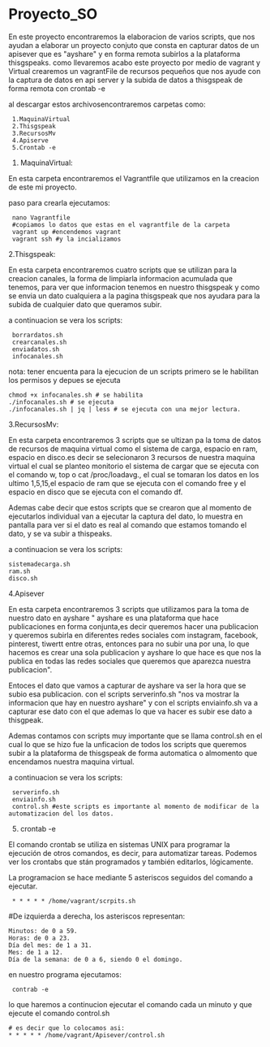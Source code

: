 # Proyecto_SO

En este proyecto encontraremos la elaboracion de varios scripts, que nos ayudan a elaborar un proyecto conjuto que consta en capturar datos de un apisever 
que es "ayshare" y en forma remota subirlos a la plataforma thisgspeaks. como llevaremos acabo este proyecto por medio de vagrant y Virtual crearemos 
un vagrantFile de recursos pequeños que nos ayude con la captura de datos en api server y la subida de datos a thisgspeak de forma remota con crontab -e

al descargar estos archivosencontraremos carpetas como:

     1.MaquinaVirtual
     2.Thisgspeak
     3.RecursosMv
     4.Apiserve
     5.Crontab -e


1. MaquinaVirtual:

 En esta carpeta encontraremos el Vagrantfile que utilizamos en la creacion de este mi proyecto.
 
 paso para crearla ejecutamos:
 
     nano Vagrantfile
     #copiamos lo datos que estas en el vagrantfile de la carpeta
     vagrant up #encendemos vagrant
     vagrant ssh #y la incializamos
 
 2.Thisgspeak:
 
 En esta carpeta encontraremos cuatro scripts que se utilizan para la creacion canales, la forma de limpiarla informacion acumulada que tenemos,
 para ver que informacion tenemos en nuestro thisgspeak  y como se envia un dato cualquiera a la pagina thisgspeak que nos ayudara para la subida de 
 cualquier dato que queramos subir.
 
 a continuacion se vera los scripts:
 
     borrardatos.sh  
     crearcanales.sh
     enviadatos.sh
     infocanales.sh
     
nota: tener encuenta para la ejecucion de un scripts primero se le habilitan los permisos y depues se ejecuta

    chmod +x infocanales.sh # se habilita
    ./infocanales.sh # se ejecuta
    ./infocanales.sh | jq | less # se ejecuta con una mejor lectura.
    
 3.RecursosMv:
 
 En esta carpeta encontraremos 3 scripts que se ultizan pa la toma de datos de recursos de maquina virtual como el sistema de carga, espacio en ram,
 espacio en disco.es decir se selecionaron 3 recursos de nuestra maquina virtual el cual se planteo monitorio el sistema de cargar que se ejecuta con 
 el comando w, top o cat /proc/loadavg., el cual se tomaran los datos en los ultimo 1,5,15,el espacio de ram que se ejecuta con el comando free y 
 el espacio en disco que se ejecuta con el comando df. 
 
 Ademas cabe decir que estos scripts que se crearon que al momento de ejecutarlos individual van a ejecutar la captura del dato, lo muestra en pantalla 
 para ver si el dato es real al comando que estamos tomando el dato, y se va subir a thispeaks.
 
 a continuacion se vera los scripts:
 
    sistemadecarga.sh
    ram.sh
    disco.sh
  
  4.Apisever
  
  En esta carpeta encontraremos 3 scripts que utilizamos para la toma de nuestro dato en ayshare " ayshare es una plataforma que hace publicaciones en 
  forma conjunta,es decir queremos hacer una publicacion y queremos subirla en diferentes redes sociales com instagram, facebook, pinterest, tiwertt 
  entre otras, entonces para no subir una por una, lo que hacemos es crear una sola publicacion y ayshare lo que hace es que nos la publica en todas 
  las redes sociales que queremos que aparezca nuestra publicacion".
  
  Entoces el dato que vamos a capturar de ayshare va ser la hora que se subio esa publicacion. con el scripts serverinfo.sh "nos va mostrar la informacion
  que hay en nuestro ayshare" y con el scripts enviainfo.sh va a capturar ese dato con el que ademas lo que va hacer es subir ese dato a thisgpeak.
  
  Ademas contamos con scripts muy importante que se llama control.sh en el cual lo que se hizo fue la unficacion de todos los scripts que queremos subir
  a la plataforma de thisgspeak de forma automatica o almomento que encendamos nuestra maquina virtual.
  
  a continuacion se vera los scripts:
  
     serverinfo.sh
     enviainfo.sh
     control.sh #este scripts es importante al momento de modificar de la automatizacion del los datos.
  
  5. crontab -e
 
  El comando crontab se utiliza en sistemas UNIX para programar la ejecución de otros comandos, es decir, para automatizar tareas. Podemos ver los 
  crontabs que stán programados y también editarlos, lógicamente.
  
  La programacion se hace mediante 5 asteriscos seguidos del comando a ejecutar.
  
     * * * * * /home/vagrant/scrpits.sh
  
  #De izquierda a derecha, los asteriscos representan:
  
    Minutos: de 0 a 59.
    Horas: de 0 a 23.
    Día del mes: de 1 a 31.
    Mes: de 1 a 12.
    Día de la semana: de 0 a 6, siendo 0 el domingo.
 
  en nuestro programa ejecutamos:
  
     contrab -e
lo que haremos a continucion ejecutar el comando cada un minuto y que ejecute  el comando control.sh
    
    # es decir que lo colocamos asi:
    * * * * * /home/vagrant/Apisever/control.sh
    
  
  
